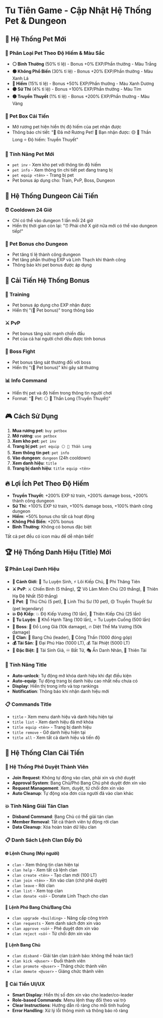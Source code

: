 # Tu Tiên Game - Cập Nhật Hệ Thống Pet & Dungeon

## 🐾 Hệ Thống Pet Mới

### 🌟 Phân Loại Pet Theo Độ Hiếm & Màu Sắc
- **⚪ Bình Thường** (50% tỉ lệ) - Bonus +0% EXP/Phần thưởng - Màu Trắng
- **🟢 Không Phổ Biến** (30% tỉ lệ) - Bonus +20% EXP/Phần thưởng - Màu Xanh Lá
- **🔵 Hiếm** (15% tỉ lệ) - Bonus +50% EXP/Phần thưởng - Màu Xanh Dương
- **🟣 Sử Thi** (4% tỉ lệ) - Bonus +100% EXP/Phần thưởng - Màu Tím
- **🟡 Truyền Thuyết** (1% tỉ lệ) - Bonus +200% EXP/Phần thưởng - Màu Vàng

### 🎁 Pet Box Cải Tiến
- Mở rương pet hiện hiển thị độ hiếm của pet nhận được
- Thông báo chi tiết: "🎁 Đã mở Rương Pet! 🐾 Bạn nhận được: 🟡 🌟 Thần Long ⭐ Độ hiếm: Truyền Thuyết"

### 🔧 Tính Năng Pet Mới
- `pet inv` - Xem kho pet với thông tin độ hiếm
- `pet info` - Xem thông tin chi tiết pet đang trang bị
- `pet equip <tên>` - Trang bị pet
- Pet bonus áp dụng cho: Train, PvP, Boss, Dungeon

## 🏰 Hệ Thống Dungeon Cải Tiến

### ⏰ Cooldown 24 Giờ
- Chỉ có thể vào dungeon 1 lần mỗi 24 giờ
- Hiển thị thời gian còn lại: "⏰ Phải chờ X giờ nữa mới có thể vào dungeon tiếp!"

### 🐾 Pet Bonus cho Dungeon
- Pet tăng tỉ lệ thành công dungeon
- Pet tăng phần thưởng EXP và Linh Thạch khi thành công
- Thông báo khi pet bonus được áp dụng

## 💪 Cải Tiến Hệ Thống Bonus

### 🧘 Training
- Pet bonus áp dụng cho EXP nhận được
- Hiển thị "(🐾 Pet bonus)" trong thông báo

### ⚔️ PvP
- Pet bonus tăng sức mạnh chiến đấu
- Pet của cả hai người chơi đều được tính bonus

### 🐲 Boss Fight
- Pet bonus tăng sát thương đối với boss
- Hiển thị "(🐾 Pet bonus)" khi gây sát thương

### 📊 Info Command
- Hiển thị pet và độ hiếm trong thông tin người chơi
- Format: "🐾 Pet: ⚪ 🌟 Thần Long (Truyền Thuyết)"

## 🎮 Cách Sử Dụng

1. **Mua rương pet**: `buy petbox`
2. **Mở rương**: `use petbox` 
3. **Xem kho pet**: `pet inv`
4. **Trang bị pet**: `pet equip ⚪ 🌟 Thần Long`
5. **Xem thông tin pet**: `pet info`
6. **Vào dungeon**: `dungeon` (24h cooldown)
7. **Xem danh hiệu**: `title`
8. **Trang bị danh hiệu**: `title equip <tên>`

## 🔥 Lợi Ích Pet Theo Độ Hiếm

- **Truyền Thuyết**: +200% EXP từ train, +200% damage boss, +200% thành công dungeon
- **Sử Thi**: +100% EXP từ train, +100% damage boss, +100% thành công dungeon  
- **Hiếm**: +50% bonus cho tất cả hoạt động
- **Không Phổ Biến**: +20% bonus
- **Bình Thường**: Không có bonus đặc biệt

Tất cả pet đều có icon màu để dễ nhận biết!

## 🏆 Hệ Thống Danh Hiệu (Title) Mới

### 🎖️ Phân Loại Danh Hiệu
- **🌟 Cảnh Giới**: 🌱 Tu Luyện Sinh, ⚡ Lôi Kiếp Chủ, 🌟 Phi Thăng Tiên
- **⚔️ PvP**: ⚔️ Chiến Binh (5 thắng), 🏆 Võ Lâm Minh Chủ (20 thắng), 👑 Thiên Hạ Đệ Nhất (50 thắng)
- **🐾 Pet**: 🐾 Thú Chủ (5 pet), 🦄 Linh Thú Sư (10 pet), 🟡 Truyền Thuyết Sư (pet legendary)
- **💥 Độ Kiếp**: 💥 Độ Kiếp Vương (10 lần), 🌈 Thiên Kiếp Chủ (25 lần)
- **🧘 Tu Luyện**: 🧘 Khổ Hạnh Tăng (100 lần), ⭐ Tu Luyện Cuồng (500 lần)
- **🐉 Boss**: 🐉 Đồ Long Giả (10k damage), 🔥 Diệt Thế Ma Vương (50k damage)
- **🏯 Clan**: 🏯 Bang Chủ (leader), 🎯 Công Thần (1000 đóng góp)
- **💰 Tài Sản**: 💎 Đại Phú Hào (1000 LT), 💰 Tài Phiệt (5000 LT)
- **🌟 Đặc Biệt**: 🔄 Tái Sinh Giả, ♾️ Bất Tử, 🎭 Ẩn Danh Nhân, 🌟 Thiên Tài

### 🎯 Tính Năng Title
- **Auto-unlock**: Tự động mở khóa danh hiệu khi đạt điều kiện
- **Auto-equip**: Tự động trang bị danh hiệu cao nhất nếu chưa có
- **Display**: Hiển thị trong info và top rankings
- **Notification**: Thông báo khi nhận danh hiệu mới

### 📋 Commands Title
- `title` - Xem menu danh hiệu và danh hiệu hiện tại
- `title list` - Xem danh hiệu đã mở khóa
- `title equip <tên>` - Trang bị danh hiệu
- `title remove` - Gỡ danh hiệu hiện tại
- `title all` - Xem tất cả danh hiệu và tiến độ

## 🏯 Hệ Thống Clan Cải Tiến

### 🔧 Hệ Thống Phê Duyệt Thành Viên
- **Join Request**: Không tự động vào clan, phải xin và chờ duyệt
- **Approval System**: Bang Chủ/Phó Bang Chủ phê duyệt đơn xin vào
- **Request Management**: Xem, duyệt, từ chối đơn xin vào
- **Auto Cleanup**: Tự động xóa đơn của người đã vào clan khác

### 💥 Tính Năng Giải Tán Clan
- **Disband Command**: Bang Chủ có thể giải tán clan
- **Member Removal**: Tất cả thành viên tự động rời clan
- **Data Cleanup**: Xóa hoàn toàn dữ liệu clan

### 📋 Danh Sách Lệnh Clan Đầy Đủ

#### 🌐 Lệnh Chung (Mọi người)
- `clan` - Xem thông tin clan hiện tại
- `clan help` - Xem tất cả lệnh clan
- `clan create <tên>` - Tạo clan mới (100 LT)
- `clan join <tên>` - Xin vào clan (chờ phê duyệt)
- `clan leave` - Rời clan
- `clan list` - Xem top clan
- `clan donate <số>` - Donate Linh Thạch cho clan

#### 🔧 Lệnh Phó Bang Chủ/Bang Chủ
- `clan upgrade <building>` - Nâng cấp công trình
- `clan requests` - Xem danh sách đơn xin vào
- `clan approve <số>` - Phê duyệt đơn xin vào
- `clan reject <số>` - Từ chối đơn xin vào

#### 👑 Lệnh Bang Chủ
- `clan disband` - Giải tán clan (cảnh báo: không thể hoàn tác!)
- `clan kick <@user>` - Đuổi thành viên
- `clan promote <@user>` - Thăng chức thành viên
- `clan demote <@user>` - Giáng chức thành viên

### 🎯 Cải Tiến UI/UX
- **Smart Display**: Hiển thị số đơn xin vào cho leader/co-leader
- **Role-based Commands**: Menu lệnh thay đổi theo vai trò
- **Clear Instructions**: Hướng dẫn rõ ràng cho mỗi tình huống
- **Error Handling**: Xử lý lỗi thông minh và thông báo rõ ràng